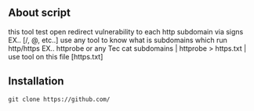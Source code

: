 ## About script
this tool test open redirect vulnerability to each http subdomain via signs EX.. [/, @, etc..]
use any tool to know what is subdomains which run http/https EX.. httprobe or any Tec
cat subdomains | httprobe > https.txt | use tool on this file [https.txt]

## Installation

```
git clone https://github.com/
```
